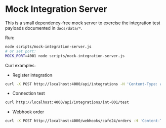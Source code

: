Mock Integration Server
======================

This is a small dependency-free mock server to exercise the integration test payloads documented in `docs/data/*`.

Run:

```bash
node scripts/mock-integration-server.js
# or set port:
MOCK_PORT=4001 node scripts/mock-integration-server.js
```

Curl examples:

- Register integration

```bash
curl -X POST http://localhost:4000/api/integrations -H 'Content-Type: application/json' -d '{"platform":"cafe24","shop_no":"SHOP1","displayName":"FULGO Cafe24","credentials":{"apiKey":"sk_demo"}}'
```

- Connection test

```bash
curl http://localhost:4000/api/integrations/int-001/test
```

- Webhook order

```bash
curl -X POST http://localhost:4000/webhooks/cafe24/orders -H 'Content-Type: application/json' -d '{"event":"order.created","data":{"order_no":"1002"}}'
```
